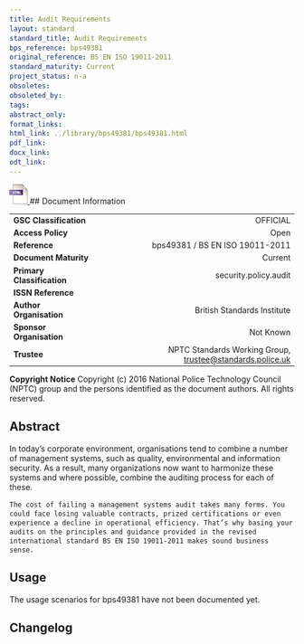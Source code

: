 ```yaml
---
title: Audit Requirements
layout: standard
standard_title: Audit Requirements
bps_reference: bps49381
original_reference: BS EN ISO 19011-2011
standard_maturity: Current
project_status: n-a
obsoletes: 
obsoleted_by: 
tags: 
abstract_only:
format_links:
html_link: ../library/bps49381/bps49381.html
pdf_link: 
docx_link: 
odt_link: 
---
```


<a target="_blank" href="../library/bps49381/bps49381.html">
    <img src="../images/html@0.5x.png" alt="html link" title="html link" style="max-height:35px;">
</a>
## Document Information

|||
| :------- | ------: |
| **GSC Classification**     | OFFICIAL |
| **Access Policy**          | Open |
| **Reference**              | bps49381  / BS EN ISO 19011-2011  |
| **Document Maturity**      | Current |
| **Primary Classification** | security.policy.audit |
| **ISSN Reference**         |  |
| **Author Organisation**    |British Standards Institute|
| **Sponsor Organisation**   |Not Known|
| **Trustee**                | NPTC Standards Working Group, <a href="mailto:trustee@standards.police.uk?subject=bps49381 Audit Requirements">trustee@standards.police.uk |

**Copyright Notice**
Copyright (c) 2016 National Police Technology Council (NPTC) group and the persons identified as the document authors. All rights reserved.

## Abstract
In today’s corporate environment, organisations tend to combine a number of management systems, such as quality, environmental and information security. As a result, many organizations now want to harmonize these systems and where possible, combine the auditing process for each of these.
    
    The cost of failing a management systems audit takes many forms. You could face losing valuable contracts, prized certifications or even experience a decline in operational efficiency. That’s why basing your audits on the principles and guidance provided in the revised international standard BS EN ISO 19011-2011 makes sound business sense.
        
## Usage
The usage scenarios for bps49381 have not been documented yet.

## Changelog


